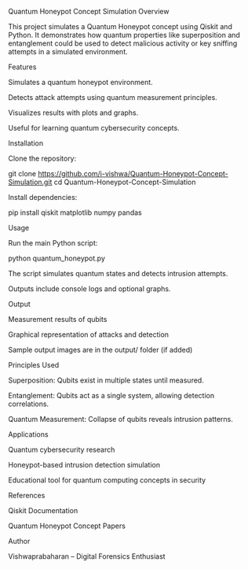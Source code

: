 Quantum Honeypot Concept Simulation
Overview

This project simulates a Quantum Honeypot concept using Qiskit and Python.
It demonstrates how quantum properties like superposition and entanglement could be used to detect malicious activity or key sniffing attempts in a simulated environment.

Features

Simulates a quantum honeypot environment.

Detects attack attempts using quantum measurement principles.

Visualizes results with plots and graphs.

Useful for learning quantum cybersecurity concepts.

Installation

Clone the repository:

git clone https://github.com/i-vishwa/Quantum-Honeypot-Concept-Simulation.git
cd Quantum-Honeypot-Concept-Simulation


Install dependencies:

pip install qiskit matplotlib numpy pandas

Usage

Run the main Python script:

python quantum_honeypot.py


The script simulates quantum states and detects intrusion attempts.

Outputs include console logs and optional graphs.

Output

Measurement results of qubits

Graphical representation of attacks and detection

Sample output images are in the output/ folder (if added)

Principles Used

Superposition: Qubits exist in multiple states until measured.

Entanglement: Qubits act as a single system, allowing detection correlations.

Quantum Measurement: Collapse of qubits reveals intrusion patterns.

Applications

Quantum cybersecurity research

Honeypot-based intrusion detection simulation

Educational tool for quantum computing concepts in security

References

Qiskit Documentation

Quantum Honeypot Concept Papers

Author

Vishwaprabaharan – Digital Forensics Enthusiast
